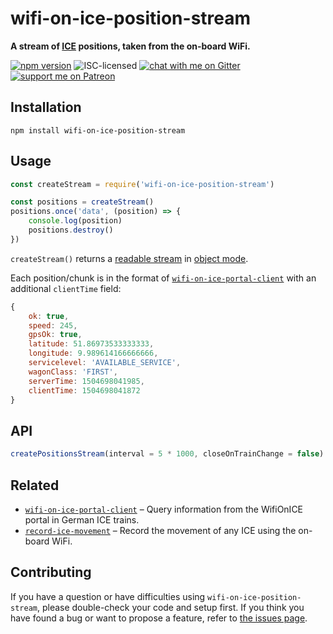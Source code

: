 # wifi-on-ice-position-stream

**A stream of [ICE](https://en.wikipedia.org/wiki/Intercity-Express) positions, taken from the on-board WiFi.**

[![npm version](https://img.shields.io/npm/v/wifi-on-ice-position-stream.svg)](https://www.npmjs.com/package/wifi-on-ice-position-stream)
![ISC-licensed](https://img.shields.io/github/license/derhuerst/wifi-on-ice-position-stream.svg)
[![chat with me on Gitter](https://img.shields.io/badge/chat%20with%20me-on%20gitter-512e92.svg)](https://gitter.im/derhuerst)
[![support me on Patreon](https://img.shields.io/badge/support%20me-on%20patreon-fa7664.svg)](https://patreon.com/derhuerst)


## Installation

```shell
npm install wifi-on-ice-position-stream
```


## Usage

```js
const createStream = require('wifi-on-ice-position-stream')

const positions = createStream()
positions.once('data', (position) => {
	console.log(position)
	positions.destroy()
})
```

`createStream()` returns a [readable stream](https://nodejs.org/api/stream.html#stream_readable_streams) in [object mode](https://nodejs.org/api/stream.html#stream_object_mode).

Each position/chunk is in the format of [`wifi-on-ice-portal-client`](https://github.com/derhuerst/wifi-on-ice-portal-client/blob/c64a74611d9d99ad9d43fd4c8f3b44f8830ec72f/readme.md#usage) with an additional `clientTime` field:

```js
{
	ok: true,
	speed: 245,
	gpsOk: true,
	latitude: 51.86973533333333,
	longitude: 9.989614166666666,
	servicelevel: 'AVAILABLE_SERVICE',
	wagonClass: 'FIRST',
	serverTime: 1504698041985,
	clientTime: 1504698041872
}
```


## API

```js
createPositionsStream(interval = 5 * 1000, closeOnTrainChange = false)
```


## Related

- [`wifi-on-ice-portal-client`](https://github.com/derhuerst/wifi-on-ice-portal-client) – Query information from the WifiOnICE portal in German ICE trains.
- [`record-ice-movement`](https://github.com/derhuerst/record-ice-movement) – Record the movement of any ICE using the on-board WiFi.


## Contributing

If you have a question or have difficulties using `wifi-on-ice-position-stream`, please double-check your code and setup first. If you think you have found a bug or want to propose a feature, refer to [the issues page](https://github.com/derhuerst/wifi-on-ice-position-stream/issues).
